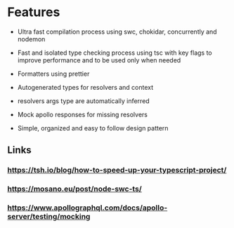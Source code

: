 # Features

- Ultra fast compilation process using swc, chokidar, concurrently and nodemon

- Fast and isolated type checking process using tsc with key flags to improve performance and to be used only when needed

- Formatters using prettier

- Autogenerated types for resolvers and context

- resolvers args type are automatically inferred 

- Mock apollo responses for missing resolvers

- Simple, organized and easy to follow design pattern
## Links

### https://tsh.io/blog/how-to-speed-up-your-typescript-project/

### https://mosano.eu/post/node-swc-ts/

### https://www.apollographql.com/docs/apollo-server/testing/mocking

